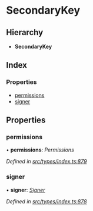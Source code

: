 # SecondaryKey

## Hierarchy

* **SecondaryKey**

## Index

### Properties

* [permissions](secondarykey.md#permissions)
* [signer](secondarykey.md#signer)

## Properties

### permissions

• **permissions**: _Permissions_

_Defined in_ [_src/types/index.ts:879_](https://github.com/PolymathNetwork/polymesh-sdk/blob/7362b318/src/types/index.ts#L879)

### signer

• **signer**: [_Signer_](../globals.md#signer)

_Defined in_ [_src/types/index.ts:878_](https://github.com/PolymathNetwork/polymesh-sdk/blob/7362b318/src/types/index.ts#L878)

